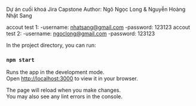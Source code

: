 Dự án cuối khoá Jira Capstone
Author: Ngô Ngọc Long & Nguyễn Hoàng Nhật Sang

accout test 1:
    -username: nhatsang@gmail.com
    -password: 123123
accout test 2:
    -username: ngoclong@gmail.com
    -password: 123123

In the project directory, you can run:

### `npm start`

Runs the app in the development mode.\
Open [http://localhost:3000](http://localhost:3000) to view it in your browser.

The page will reload when you make changes.\
You may also see any lint errors in the console.

